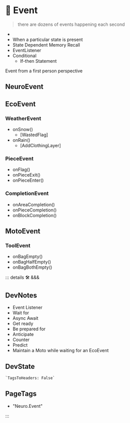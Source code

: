 # 💜 <neuro>Event</neuro>

> there are dozens of events happening each second

<!-- ![Dashboard](/dev/Dashboard.png) -->

-
- When a particular state is present
- State Dependent Memory Recall
- EventListener
- Conditional
    - If-then Statement

Event from a first person perspective

## NeuroEvent

## EcoEvent

### WeatherEvent

- onSnow()
    - [WastedFlag]
- onRain()
    - [AddClothingLayer]

### PieceEvent

- onFlag()
- onPieceExit()
- onPieceEnter()

### CompletionEvent

- onAreaCompletion()
- onPieceCompletion()
- onBlockCompletion()

## MotoEvent

### ToolEvent

- onBagEmpty()
- onBagHalfEmpty()
- onBagBothEmpty()

::: details 🛠 <dev>&&&</dev>

## DevNotes

- Event Listener
- Wait for
- Async Await
- Get ready
- Be prepared for
- Anticipate
- Counter
- Predict
- Maintain a Moto while waiting for an EcoEvent

## DevState

```py
`TagsToHeaders: False`
```

<h2>PageTags</h2>

- "Neuro.Event"

:::
